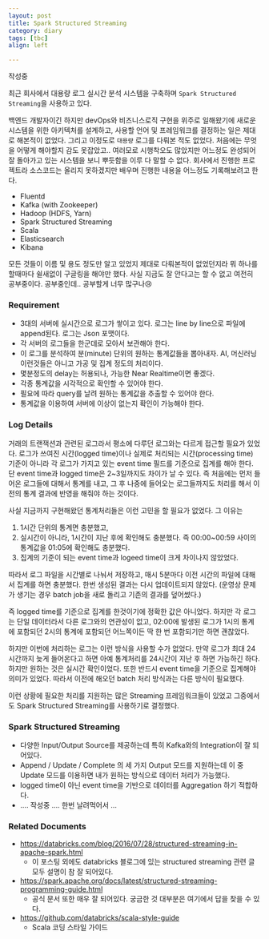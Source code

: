 ```yaml
---
layout: post
title: Spark Structured Streaming
category: diary
tags: [tbc]
align: left

---
```


작성중

최근 회사에서 대용량 로그 실시간 분석 시스템을 구축하며 `Spark Structured Streaming`을 사용하고 있다.

<!-- more -->

백엔드 개발자이긴 하지만 devOps와 비즈니스로직 구현을 위주로 일해왔기에 새로운 시스템을 위한 아키텍처를 설계하고, 사용할 언어 및 프레임워크를 결정하는 일은 제대로 해본적이 없었다. 그리고 이정도로 `대용량` 로그를 다뤄본 적도 없었다. 처음에는 무엇을 어떻게 해야할지 감도 못잡았고.. 여러모로 시행착오도 많았지만 어느정도 완성되어 잘 돌아가고 있는 시스템을 보니 뿌듯함을 이루 다 말할 수 없다. 회사에서 진행한 프로젝트라 소스코드는 올리지 못하겠지만 배우며 진행한 내용을 어느정도 기록해보려고 한다.

- Fluentd
- Kafka (with Zookeeper)
- Hadoop (HDFS, Yarn)
- Spark Structured Streaming
- Scala
- Elasticsearch
- Kibana

모든 것들이 이름 및 용도 정도만 알고 있었지 제대로 다뤄본적이 없었던지라 뭐 하나를 할때마다 쉴새없이 구글링을 해야만 했다. 사실 지금도 잘 안다고는 할 수 없고 여전히 공부중이다. 공부중인데.. 공부할게 너무 많구나:cry:

### Requirement
- 3대의 서버에 실시간으로 로그가 쌓이고 있다. 로그는 line by line으로 파일에 append된다.  로그는 Json 포맷이다.
- 각 서버의 로그들을 한군데로 모아서 보관해야 한다.
- 이 로그를 분석하여 분(minute) 단위의 원하는 통계값들을 뽑아내자. AI, 머신러닝 이런것들은 아니고 가공 및 집계 정도의 처리이다.
- 몇분정도의 delay는 허용되나, 가능한 Near Realtime이면 좋겠다.
- 각종 통계값을 시각적으로 확인할 수 있어야 한다.
- 필요에 따라 query를 날려 원하는 통계값을 추출할 수 있어야 한다.
- 통계값을 이용하여 서버에 이상이 없는지 확인이 가능해야 한다.


### Log Details
거래의 트랜잭션과 관련된 로그라서 평소에 다루던 로그와는 다르게 접근할 필요가 있었다. 로그가 쓰여진 시간(logged time)이나 실제로 처리되는 시간(processing time) 기준이 아니라 각 로그가 가지고 있는 event time 필드를 기준으로 집계를 해야 한다. 단 event time과 logged time은 2~3일까지도 차이가 날 수 있다. 즉 처음에는 먼저 들어온 로그들에 대해서 통계를 내고, 그 후 나중에 들어오는 로그들까지도 처리를 해서 이전의 통계 결과에 반영을 해줘야 하는 것이다.

사실 지금까지 구현해왔던 통계처리들은 이런 고민을 할 필요가 없었다. 그 이유는
1. 1시간 단위의 통계면 충분했고,
2. 실시간이 아니라, 1시간이 지난 후에 확인해도 충분했다. 즉 00:00~00:59 사이의 통계값을 01:05에 확인해도 충분했다.
3. 집계의 기준이 되는 event time과 logeed time이 크게 차이나지 않았었다.

따라서 로그 파일을 시간별로 나눠서 저장하고, 매시 5분마다 이전 시간의 파일에 대해서 집계를 하면 충분했다. 한번 생성된 결과는 다시 업데이트되지 않았다. (운영상 문제가 생기는 경우 batch job을 새로 돌리고 기존의 결과를 덮어썼다.)

즉 logged time를 기준으로 집계를 한것이기에 정확한 값은 아니었다. 하지만 각 로그는 단일 데이터라서 다른 로그와의 연관성이 없고, 02:00에 발생된 로그가 1시의 통계에 포함되던 2시의 통계에 포함되던 어느쪽이든 딱 한 번 포함되기만 하면 괜찮았다.

하지만 이번에 처리하는 로그는 이런 방식을 사용할 수가 없었다. 만약 로그가 최대 24시간까지 늦게 들어온다고 하면 아예 통계처리를 24시간이 지난 후 하면 가능하긴 하다. 하지만 원하는 것은 실시간 확인이었다. 또한 반드시 event time을 기준으로 집계해야 의미가 있었다. 따라서 이전에 해오던 batch 처리 방식과는 다른 방식이 필요했다. 

이런 상황에 필요한 처리를 지원하는 많은 Streaming 프레임워크들이 있었고 그중에서도 Spark Structured Streaming를 사용하기로 결정했다.

### Spark Structured Streaming
* 다양한 Input/Output Source를 제공하는데 특히 Kafka와의 Integration이 잘 되어있다.
* Append / Update / Complete 의 세 가지 Output 모드를 지원하는데 이 중 Update 모드를 이용하면 내가 원하는 방식으로 데이터 처리가 가능했다.
* logged time이 아닌 event time을 기반으로 데이터를 Aggregation 하기 적합하다.
* .... 작성중 .... 한번 날려먹어서 ...




### Related Documents
* https://databricks.com/blog/2016/07/28/structured-streaming-in-apache-spark.html
  * 이 포스팅 외에도 databricks 블로그에 있는 structured streaming 관련 글 모두 설명이 참 잘 되어있다.
* https://spark.apache.org/docs/latest/structured-streaming-programming-guide.html
  * 공식 문서 또한 매우 잘 되어있다. 궁금한 것 대부분은 여기에서 답을 찾을 수 있다.
* https://github.com/databricks/scala-style-guide
  * Scala 코딩 스타일 가이드



